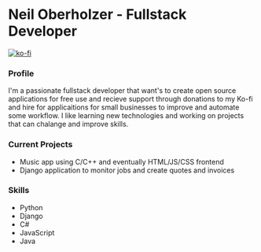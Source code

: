 # Neil Oberholzer - Fullstack Developer
[![ko-fi](https://ko-fi.com/img/githubbutton_sm.svg)](https://ko-fi.com/I2I5VOTH7)

### Profile
I'm a passionate fullstack developer that want's to create open source applications for free use and recieve support through donations to my Ko-fi and hire for applicaitions for small businesses to improve and automate some workflow. I like learning new technologies and working on projects that can chalange and improve skills.

### Current Projects
- Music app using C/C++ and eventually HTML/JS/CSS frontend
- Django application to monitor jobs and create quotes and invoices

### Skills
- Python
- Django
- C#
- JavaScript
- Java
